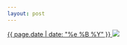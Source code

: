 ```yaml
---
layout: post
---
```


<p>
  <a href="/159">
    <time>{{ page.date | date: "%e %B %Y" }}</time>
    <img src="https://s3.amazonaws.com/life.aaronjgreenberg.com/159.jpg">
  </a>
  
</p>
